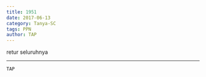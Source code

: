 ```yaml
---
title: 1951
date: 2017-06-13
category: Tanya-SC
tags: PPN
author: TAP
---
```


retur seluruhnya

---



`TAP`
